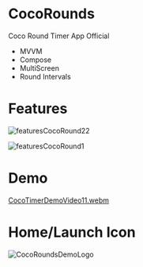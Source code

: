 # CocoRounds
Coco Round Timer App Official
- MVVM
- Compose
- MultiScreen
- Round Intervals

# Features

![featuresCocoRound22](https://github.com/ianttta/CocoRounds/assets/135581442/664d5732-67d6-4f2e-8a60-af84a5f5f24f)

![featuresCocoRound1](https://github.com/ianttta/CocoRounds/assets/135581442/65b5ccd0-1492-4898-9557-fd5418ec2b0f)

# Demo

[CocoTimerDemoVideo11.webm](https://github.com/ianttta/CocoRounds/assets/135581442/47b9599e-66ab-4387-8b36-9c6934881966)

# Home/Launch Icon

![CocoRoundsDemoLogo](https://github.com/ianttta/CocoRounds/assets/135581442/556655ff-5302-4073-bb7d-5e396355670e)
